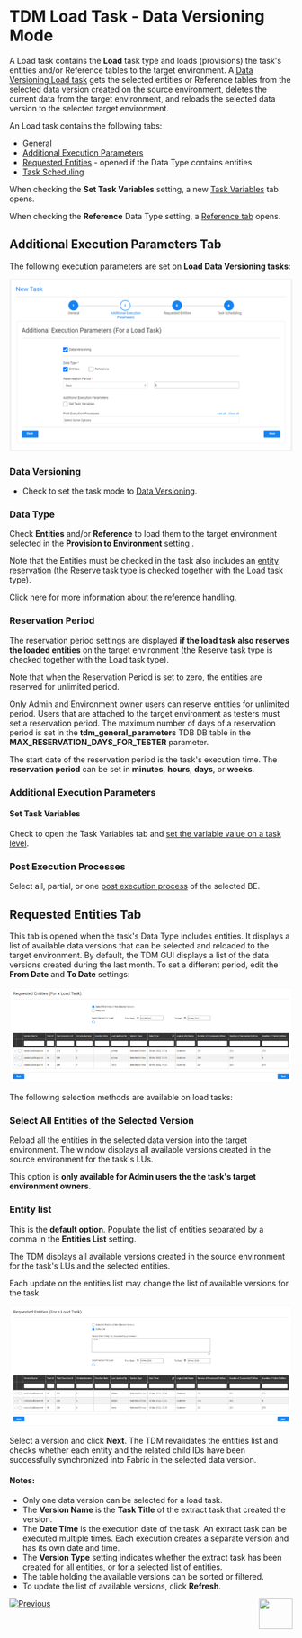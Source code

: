# TDM Load Task - Data Versioning Mode

A Load task contains the **Load** task type and loads (provisions) the task's entities and/or Reference tables to the target environment. A [Data Versioning Load task](15_data_flux_task.md) gets the selected entities or Reference tables from the selected data version created on the source environment, deletes the current data from the target environment,  and reloads the selected data version  to the selected target environment.

An Load task contains the following tabs:

- [General](14a_task_general_tab.md)
- [Additional Execution Parameters](#additional-execution-parameters-tab)
- [Requested Entities](#requested-entities-tab) - opened if the Data Type contains entities.
- [Task Scheduling](22_task_execution_timing_tab.md)

When checking the **Set Task Variables** setting, a new [Task Variables](23_task_globals_tab.md) tab opens.

When checking the **Reference** Data Type setting, a [Reference tab](24_task_reference_tab.md) opens.



## Additional Execution Parameters Tab

The following execution parameters are set on **Load Data Versioning tasks**:


![additional exec params tab](images/load_task_additional_exe_params_data_versioning.png)

### Data Versioning

- Check to set the task mode to [Data Versioning](15_data_flux_task.md). 

### Data Type

Check **Entities** and/or **Reference** to load them to the target environment selected in the **Provision to Environment** setting .

Note that the Entities must be checked in the task also includes an [entity reservation](/articles/TDM/tdm_architecture/08_entity_reservation.md) (the Reserve task type is checked together with the Load task type).

Click [here](24_task_reference_tab.md) for more information about the reference handling. 

### Reservation Period

The reservation period settings are displayed **if the load task also reserves the loaded entities** on the target environment (the Reserve task type is checked together with the Load task type).

Note that when the Reservation Period is set to zero, the entities are reserved for unlimited period.  

Only Admin and Environment owner users can reserve entities for unlimited period. Users that are attached to the target environment as testers  must set a reservation period. The maximum number of days of a reservation period is set in the **tdm_general_parameters** TDB DB table in the **MAX_RESERVATION_DAYS_FOR_TESTER** parameter.

The start date of the reservation period is the task's execution time. The **reservation period** can be set in **minutes**, **hours**, **days**, or **weeks**.

### Additional Execution Parameters

#### Set Task Variables 

Check to open the Task Variables tab and [set the variable value on a task level](23_task_globals_tab.md).

### Post Execution Processes

Select all, partial, or one [post execution process](04_tdm_gui_business_entity_window.md#post-execution-processes-tab) of the selected BE.



## Requested Entities Tab

This tab is opened when the task's Data Type includes entities. It displays a list of available data versions that can be selected and reloaded to the target environment. By default, the TDM GUI displays a list of the data versions created during the last month. To set a different period, edit the **From Date** and **To Date** settings:

![requested entities](images/load_task_requested_entities_dataflux.png)



The following selection methods are available on load tasks: 

### Select All Entities of the Selected Version

Reload all the entities in the selected data version into the target environment. The window displays all available versions created in the source environment for the task's LUs. 

This option is **only available for Admin users the the task's target environment owners**. 

### Entity list 

This is the **default option**. Populate the list of entities separated by a comma in the **Entities List** setting.

The TDM displays all available versions created in the source environment for the task's LUs and the selected entities.

Each update on the entities list may change the list of available versions for the task. 

![entity list](images/load_task_requested_entities_dataflux_entity_list.png)



Select a version and click **Next**. The TDM revalidates the entities list and checks whether each entity and the related child IDs have been successfully synchronized into Fabric in the selected data version. 

#### Notes:

- Only one data version can be selected for a load task.
- The **Version Name** is the **Task Title** of the extract task that created the version.
- The **Date Time** is the execution date of the task. An extract task can be executed multiple times. Each execution creates a separate version and has its own date and time.
- The  **Version Type** setting indicates whether the extract task has been created for all entities, or for a selected list of entities.
- The table holding the available versions can be sorted or filtered.
- To update the list of available versions, click **Refresh**.

 [![Previous](/articles/images/Previous.png)](17_load_task_regular_mode.md)[<img align="right" width="60" height="54" src="/articles/images/Next.png">](19_delete_only_task.md)

